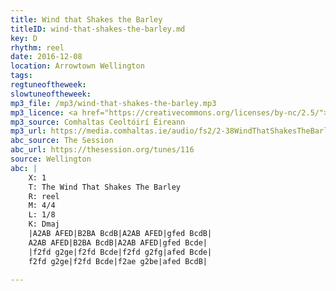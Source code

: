 ```yaml
---
title: Wind that Shakes the Barley
titleID: wind-that-shakes-the-barley.md
key: D
rhythm: reel
date: 2016-12-08
location: Arrowtown Wellington
tags: 
regtuneoftheweek:
slowtuneoftheweek:
mp3_file: /mp3/wind-that-shakes-the-barley.mp3
mp3_licence: <a href="https://creativecommons.org/licenses/by-nc/2.5/">CC-BY-NC-2.5</a>
mp3_source: Comhaltas Ceoltóirí Éireann
mp3_url: https://media.comhaltas.ie/audio/fs2/2-38WindThatShakesTheBarley.mp3
abc_source: The Session
abc_url: https://thesession.org/tunes/116
source: Wellington
abc: |
    X: 1
    T: The Wind That Shakes The Barley
    R: reel
    M: 4/4
    L: 1/8
    K: Dmaj
    |A2AB AFED|B2BA BcdB|A2AB AFED|gfed BcdB|
    A2AB AFED|B2BA BcdB|A2AB AFED|gfed Bcde|
    |f2fd g2ge|f2fd Bcde|f2fd g2fg|afed Bcde|
    f2fd g2ge|f2fd Bcde|f2ae g2be|afed BcdB|
    
---
```

